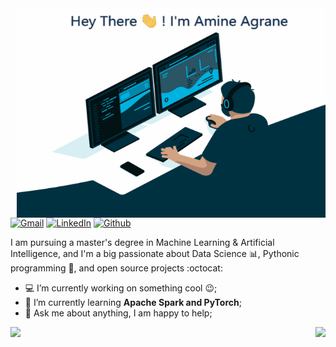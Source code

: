 <img align="right" alt="GIF" src="https://github.com/AmineAgrane/AmineAgrane/blob/main/amine_coding.gif" width="494" height="335" />  

[![Gmail](https://img.shields.io/badge/Gmail-D14836?style=for-the-badge&logo=gmail&logoColor=white&link=mailto:amine.agrane1@gmail.com)](mailto:amine.agrane1@gmail.com)
[![LinkedIn](https://img.shields.io/badge/-LinkedIn-0077B5?style=for-the-badge&logo=LinkedIn&logoColor=white)](https://www.linkedin.com/in/amine-agrane/)
[![Github](https://img.shields.io/badge/-Github-181717?style=for-the-badge&logo=Github&logoColor=white)](https://github.com/AmineAgrane)

I am pursuing a master's degree in Machine Learning & Artificial Intelligence, and I'm a big passionate about Data Science 📊, Pythonic programming 🐍, and open source projects :octocat:
- 💻 I’m currently working on something cool :wink:;
- 🌱 I’m currently learning **Apache Spark and PyTorch**; 
- 💬 Ask me about anything, I am happy to help;


<img align="right" src ="https://github-readme-stats.vercel.app/api?username=AmineAgrane&show_icons=true&theme=onedark&show_icons=true&count_private=true">
<img align="left" src ="https://github-readme-stats.vercel.app/api/top-langs/?username=AmineAgrane&layout=compact&hide_border=true&hide=jupyter%20notebook&langs_count=9&theme=onedark">

